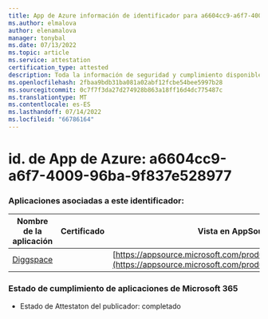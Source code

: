 ```yaml
---
title: App de Azure información de identificador para a6604cc9-a6f7-4009-96ba-9f837e528977
ms.author: elmalova
author: elenamalova
manager: tonybal
ms.date: 07/13/2022
ms.topic: article
ms.service: attestation
certification_type: attested
description: Toda la información de seguridad y cumplimiento disponible para a6604cc9-a6f7-4009-96ba-9f837e528977.
ms.openlocfilehash: 2fbaa9bdb31ba081a02abf12fcbe54bee5997b28
ms.sourcegitcommit: 0c7f7f3da27d274928b863a18ff16d4dc775487c
ms.translationtype: MT
ms.contentlocale: es-ES
ms.lasthandoff: 07/14/2022
ms.locfileid: "66786164"
---
```

# <a name="azure-app-id-a6604cc9-a6f7-4009-96ba-9f837e528977"></a>id. de App de Azure: a6604cc9-a6f7-4009-96ba-9f837e528977


### <a name="apps-associated-with-this-id"></a>Aplicaciones asociadas a este identificador:
| **Nombre de la aplicación** | **Certificado** | **Vista en AppSource** |
|--------------|---------------|-----------------------|
| [Diggspace](../forward/WA200004347.md) |  | [https://appsource.microsoft.com/product/office/WA200004347](https://appsource.microsoft.com/product/office/WA200004347) |

### <a name="microsoft-365-app-compliance-status"></a>Estado de cumplimiento de aplicaciones de Microsoft 365
- Estado de Attestaton del publicador: completado
